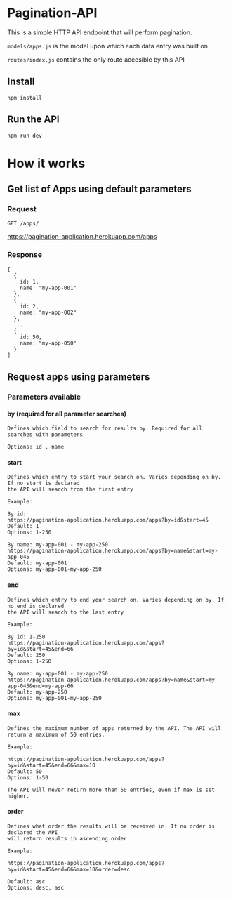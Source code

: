 # Pagination-API

This is a simple HTTP API endpoint that will perform pagination. 

`models/apps.js` is the model upon which each data entry was built on

`routes/index.js` contains the only route accesible by this API

## Install

    npm install

## Run the API

    npm run dev

# How it works

## Get list of Apps using default parameters

### Request

`GET /apps/`

  https://pagination-application.herokuapp.com/apps

### Response

    [
      {
        id: 1,
        name: "my-app-001"
      },
      {
        id: 2,
        name: "my-app-002"
      },
      ...
      {
        id: 50,
        name: "my-app-050"
      }
    ]

## Request apps using parameters

### Parameters available

  #### by (required for all parameter searches)
    Defines which field to search for results by. Required for all searches with parameters

    Options: id , name

  #### start
    Defines which entry to start your search on. Varies depending on by. If no start is declared 
    the API will search from the first entry

    Example:

    By id:
    https://pagination-application.herokuapp.com/apps?by=id&start=45
    Default: 1
    Options: 1-250

    By name: my-app-001 - my-app-250
    https://pagination-application.herokuapp.com/apps?by=name&start=my-app-045
    Default: my-app-001
    Options: my-app-001-my-app-250

  #### end
    Defines which entry to end your search on. Varies depending on by. If no end is declared 
    the API will search to the last entry

    Example:

    By id: 1-250
    https://pagination-application.herokuapp.com/apps?by=id&start=45&end=66
    Default: 250
    Options: 1-250

    By name: my-app-001 - my-app-250
    https://pagination-application.herokuapp.com/apps?by=name&start=my-app-045&end=my-app-66
    Default: my-app-250
    Options: my-app-001-my-app-250

  #### max
    Defines the maximum number of apps returned by the API. The API will return a maximum of 50 entries.

    Example:

    https://pagination-application.herokuapp.com/apps?by=id&start=45&end=66&max=10
    Default: 50
    Options: 1-50
    
    The API will never return more than 50 entries, even if max is set higher.

  #### order
    Defines what order the results will be received in. If no order is declared the API 
    will return results in ascending order.

    Example:

    https://pagination-application.herokuapp.com/apps?by=id&start=45&end=66&max=10&order=desc
    
    Default: asc
    Options: desc, asc 



